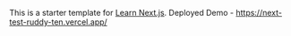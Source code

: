 This is a starter template for [Learn Next.js](https://nextjs.org/learn).
Deployed Demo - https://next-test-ruddy-ten.vercel.app/
